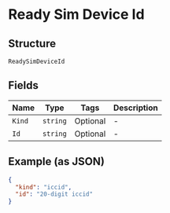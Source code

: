 
# Ready Sim Device Id

## Structure

`ReadySimDeviceId`

## Fields

| Name | Type | Tags | Description |
|  --- | --- | --- | --- |
| `Kind` | `string` | Optional | - |
| `Id` | `string` | Optional | - |

## Example (as JSON)

```json
{
  "kind": "iccid",
  "id": "20-digit iccid"
}
```


